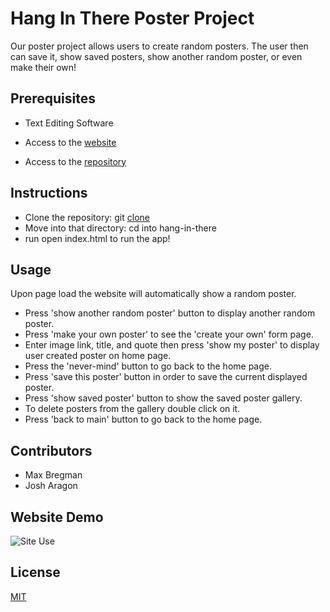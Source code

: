 # Hang In There Poster Project

Our poster project allows users to create random posters. The user then can save it, show saved posters, show another random poster, or even make their own!

## Prerequisites
- Text Editing Software
- Access to the
[website](https://josharagon.github.io/hang-in-there-boilerplate/)

- Access to the [repository](https://github.com/josharagon/hang-in-there-boilerplate)

## Instructions
- Clone the repository: git [clone](https://github.com/turingschool-examples/hang-in-there-boilerplate)
- Move into that directory: cd into hang-in-there
- run open index.html to run the app!

## Usage

 Upon page load the website will automatically show a random poster.

- Press 'show another random poster' button to display another random poster.
- Press 'make your own poster' to see the 'create your own' form page.
- Enter image link, title, and quote then press 'show my poster' to display user created poster on home page.
- Press the 'never-mind' button to go back to the home page.
- Press 'save this poster' button in order to save the current displayed poster.
- Press 'show saved poster' button to show the saved poster gallery.
- To delete posters from the gallery double click on it.
- Press 'back to main' button to go back to the home page.

##  Contributors
- Max Bregman
- Josh Aragon

## Website Demo
![Site Use](https://media.giphy.com/media/X8nP2O10kJU8VWMuJ4/giphy.gif)

## License
[MIT](https://choosealicense.com/licenses/mit/)
